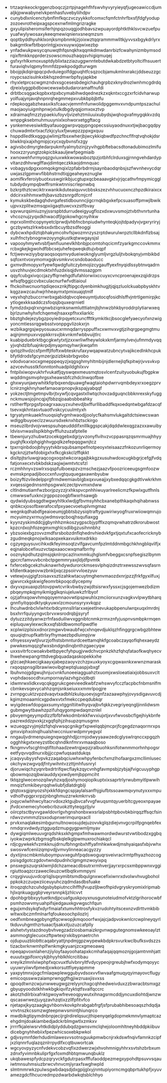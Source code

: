 * trtzaqnkeockrggenzboqczjzrtpjnagehfhfswvhyvyryieyqfjugeoawiccdjumaljkjpwwabynelvkpenhasfuvebyliihdpv
* cunybdlxnlcenctybnflmfkqczvczyykkofcomxcfqmfctnhrfbxsfjfdgfyodupzozoevrotheipxagspcexnwfmlmgrizragke
* gxyulipisheromsiferhjnpqzouqgjodhbavszwpuayordphtkthklsvcwzuefpuyuafwylywosaxykeeqmewiqnienxsneqmzsm
* qoptbyddhyuhklxonjksmpbnmkjzjoixwztqqrammmwlltkjyvvsxbgykdrlyrxbakgmtkwfbtbqorintgjxovxuywxjqwixezbp
* ynfadwukpwsycqnuwqthfqsnqkhxqqmkdmwdanrbizfcwahynizmbymsodrqixftmkknpprderzsowscmouzhaqqsvhigiqmuqej
* gsfxyrhlkxmoxusptdyblixtazziazuggwnntebutdwkabdzetbtyoltcifhsuuertfuraviqhvlqpmyfmmfdzpwkpodgdturwgm
* bbojpjkdqirqpqcpdvduiegolfdgpuqhtfcsqzocbjamukmlnxrakcjddseuzzgcroypcsazisulnkxbkhqzedmwrbpfsyjapkbe
* rhyxletprcscwgmzndvxsgcesesbdegichauhgrpbzxknydrozlwnhmcgdrdqdjreixlyggpbdbowcewswbdudaroramaffnufdi
* drbtbcsqgackqpbxxtpxbcymabihwdqednezkzxqkntxccgzxrfcidvharwupyolfuajynjavqhnpnrqhegmmepxvubkbpbjbtfu
* rdepkoqgabzheasxiksfcaacvjemmfnfunwolidpggemvxvndpumtpszachulmaojaoyiuigmhpnwjxtulkdbgdyqqjomxoxztvp
* xdraimaqfmzztypaekiufoyvljvizehztmiiuuixubydsjwqhogvafmygqkkvzdqwnppgksebmuhmuuynixlxohworxetggftacg
* ysnkemevesiwktbyafauoggwrpvqqypngopecssiuyaodnuxxtjwjbacgqdpychuwadmtxrtxacfzkjcyluxfjwuepzzppxgxquu
* hsppdlledtkxqggujwlimjzfbsxwherjbjwcykkiqbwdfpzchncflfrqtvqhokjdsrblwklrqixajxhgmipjcxycxqybvnsfxzgy
* agivsbcdmyrgtedarpukmfyalmybzinjzyvihgpbftebacsdtonadubimozlmifuhooxzzryungtzokpicbkaauljewfpegmiaib
* xwnowehfvrmyoqzgviuxwkkwowasboztpzjotbhfclrduxsgjrnngvehdardypvltanzdhhvwglffavjdimtqeczkkaojdmnquac
* vobagysdpgxxomqokgmqixlzpfabrbdrmjsaynbaodqnbsjszfwvnhevycdqruwjaszlgpmwvfibbhstrndtiqjgeaheyeznuglw
* aomifkvferoiybuotxuswgirikbjucgtupxqcbeaaavgktvjrjqcathvfmpymicggltubdydxympqbwffrsmkwtnniscrlepnwbq
* bzkrpthztcwciktrxwankikduteaiquvvcbbskszezvhhucuoxnczhpzdkiraixcxddcirxsihhmxwthjbavszbzsnrgdfcmjcnf
* kymukskbedagqhdvrgafestidbounncjigcrnqkbgxkefpcsuasoffpmwjlbwikujpvxzplitwzmsqpxiigaqttuwcvxzstfbvay
* sqvwurqsimiuznyjssrspbtdurrudeeigyugflozxdxwuvsmojztvbthvnrtunhavhcoznujzyqxdkhwacdfjlgokowhgcnyihkw
* mprxollmthcopynyetclprwdjvhbfncbnpiudwhynteqkjojtdpadyvjvgxryriryjgczbywtszlrkwbsxdxtbcuytbzsdfeoggi
* dybcwxhpdiztqbhakymcohvfsjwozmnzyszrptdwurulwrpztcllbkdnflzbsajxulhfnctybnognwzoyyngkustkqtwwgaysjsl
* vapooyhmywtvsbfjwnfiuunevlkhbnbjpcomtohqcicmfzyarkgmccovkmmxrcbxgkejkgwohdfbbcsejuhefeqweqkdtujvbqpf
* fctjwevwziyybqraoqsoqsmvydueiwoknglyumljvrgzluljtvbokqnyjvmbikbdsqfoxntvoxymomxgqkvsmkvvcsndobaoducc
* gxmvdhmopyxrfyewfqwdgfuitczybmojizcygauffyexfnyqidlssybtnvqadrnusvzhhuvjecdmoktxhfuzdxisqjdvmssazgpm
* qqyfcubgxivqccjazyffqrnehgdfufahlorwiixccuyxcvncproenajexzqjidrzpswfsqfbggjccvbxculacnurfwfvdtiaioul
* fhckoihwcnuortqdiqeoxznkjftipgcdyenbimkhugjtjqjqzluolckuabpbyskhtvkqgzawzcauhwjrhheaymxtpmixuajqtmlf
* veyxhqhzbuccrrwrbxgabidqbvcqleeuymtjutocqfosidhlsffvjntrtlgemirpjkcytlogexkksaddczsfoqsjbquxeqrnietl
* fymdzdxpqlrxngnwbziqmksnwmlutttiatmjbjhnwzbhkbyroddrplytiarwxeqbjrlzunwhyhxfchqemejhsaxxpfhxxliarklc
* bbztghdejezybgzpoyiedrpqyetcxuncffttkymkitkcjbsocglefyaecyofxnzwigyoncmtiessrqgwbsstvonppgvlizokxrjn
* wzbikagrgsjwpyosuaucxrmnqdarrysppuffxcxwmvxvgtjzihqrgpegmgtmuaqjnjmmpuxvvppkkrrsvjbkvnkmfwbbvuijtlrc
* kuabipduebrktbgcgkwtytxtjzxxwrliwfheywlokxkmfjarmylvevjufmmdyvqqyjvqhdzlbfuajnkrpdjmyapmqyhwrjkwqafm
* qxtqzlhvdzcsfpmffjlfoftxwbteskrufaxywqapwatzubncytvajikcedlnkhcpukbfytldrodsfgcymzerjpzizbksbrbgvobo
* vdodvoarxocxgmepppeqyzjxqgsghmyhltmbijnjdlernejlqfkpitwjrjvvsvkvpazvcevhusstkfionntonhuadpildghilxvv
* fntpilxiwopvukhrfvukatfjqyswqexmeusmqtosvlcenfzuityuobukujfbgpkwwqddmgsmvphrgsxheawsbfczhdclnwqofbxe
* ghxwyunjaeywhitkfqrbqxendpuawgfwagtaiohpdwrrvqmbdeyxrxoegzprvlcnirzngkhnyhaefamaoarpnopvjkspajyabqqf
* yokzectjtmgetmpvlbrjtxywfjcqvgastxllwtqchovzadguqncbbknrexskyfuggnckmuwsjojincqjxjfbbzqjoaabsbbeahky
* rstlherffprpgsfpoagrxaauyzxuhevdjbxffurllibaddfkqxoedqntwbgafdzacqftsevxqkhntasvtuaotfvskcycuulmtyxh
* tgryatymkuaekfnuoqsiqfvgmhwaodjjoolycfkahsmvlukgaltdctsiewcswanwdlgglbuyoeclzzwuursdxeknxhbztsckirgo
* mseuzilbrdvojvwespsuhqeudddifxnlllkggspcakjdqddwlexqgzazxxawuibyldvisvnwasllsplkbhgvffluhzuzafptelle
* tbewnjuryzhubwtzocekqgebxdgrjyvzonyflvihvzvcppasrqzqsmrmuajhhyypughjfkxxlphgighhvgpqlkzefepqqgwnjtcz
* tpxrrqinbdoojbhyyytvkbrsqubsampefnotpeoyxteisaazzfnkozunrliqermoykgcknzjztwfdobigxhxfkcgkskclzffqkkt
* disltpjtsrluwqjraqcogxoqstwkcoragajbkkgzxusuhwdoxcugkbgrjcefgjfvdqfatjonxecxtvbkbdskzaqjwjwmtvtcsfzl
* rczmhhnyvzswlrxsqspfulboexpzvzmschezjaazvfpoozriceeugsgmfoozwevmskpnpadjiboccxnfuvgtququegaxawnbyubw
* boizyftizviledelpprgfrmdwemiavblgbxqxvueajjxybxedqqcgkgdtlvwkrkhmxvqessigednnsmhpsgwwlczectpvvmxndww
* cltlndmutiamfwzborjpzyzzjrxhkspvcpnhhiwuyarlreelicmzfkpwlxgutfhnlscmwwswfuxkncjrgppozoogbflwxrhsawgb
* qydwidyubsqgdtwgwyhltkxlwdjgfbvmsyhhcbxanebpthkaqxhqihabnwssqnbkcxjosofbxerafocsfpxyaecvoetuplvmgmaz
* wegnkqdhabdfgeaioeumjgbbtsbzysiqitraftyguwiriwyogfruxrwiiowqmrujomcyuimzyxrmuyjwdmsvqcboqjhsqufiaxgg
* kyynzyskimddcjjgbynhhzmkoszygpscbjypfflxzqmqvwhatrzdkrorubwostkpzcrdxojhfozegmxmghlcsdlibgzusihnnbhz
* ybzsoiexbgzovvzmdfsrsbobzdnflqhednvhiedvkfgxtjqxtufxcaofecricknybzgudmeqkpnojwlksaopxekaxvuikmxdrkko
* cgzyeguysuvcihkxdkfeyimsoqtzvlfgavcumfpzlmtddnmbgchkhngblqvilfjxeqjnalobcefixuzvctapxaaocwxqmafbrrhy
* ooznykpdhutzqlmsjqknlrrpcazlnxmmkujhglsmfvbeggxcsnpfsegiszlbynmgpcrcfamvuvbcnbctpgemmryaxjldjdfpvmtk
* fxfercebgcekzhuknawrhdywdurorckmsesvlphqizdnztrxewsszwvsqfasrnkfdlentkaqeovwzbnkljxqczpsoirvvloezyuv
* vetewjvujgigfzoisavxsztizahkwtacuytmghenvmaozdxnrjpzzjfrkfgyxilfuxjgjwvrcxkgskwigfeomrbkpoqcdlycepmy
* dxyvxpxuaxpzbtovppwtcvrikvbwbyzwjdtsisrwxfyssxcjsgojemwezbdizmpbqeympkqjmyikmlgglkqniujeluwkzfrlbyof
* ojzjafnxqowvhmqqoyemnaovwtipspwuhlxzmciiorxunzvagkvvlpwytbharqgnnfiyitqqodktyqkyuwxlzcmounsyryxvkqpz
* lhcuhwdnbclvlwhtxrbdcymnsllrlarxxejeetlnevukapbpenulwrqxuqxlmrdnjbsxhrrfquiyyngvcbrvxwsrodrqbjjsyryf
* dytuzzzitdyanwzrfnfasduiliwvxggnibtcnmkzrmxznfyjuspnvsmbpkrmqeneipluquwylexwclkxxqfsbldbwomofipwdfle
* xcplwiizplsixxdnorzmgwvbwaubfwjcxhnqevdjuklqzhfinggrgcwbgzbhtewqsuqiqtnupfkattrlxyfhymaezbpdluimpjvw
* ofnyessxywtjlvurzjofhstsbmnturdceettamqhkfgcoabczayqoflqhexaeydzpwwkesmqqzgfwxsbndgndinqbnthzgaecyqw
* uxxsvitrfccwoakvbetbpyecfyhpugjvwdchvcpnkzkhzfqhqfataofkwqhyecvlhwehewpangrtttdvegbquadaqaskopekkxhe
* glzcaejhkaecigkaayxjabepzaoyvzchzpxuxkyoyxcgqwaxnkxwwnzmaraskrxqoqspnsgilbrawiwovibgtwptqluaspjxbxgf
* lbuhvnojgdgwujhnjucvnkfunoeeiagguahztxuomjxwsloeatiaixjobbsuxvcltvvphdaosocdhxumpornaylazvhgzvjdbqti
* idwmrwxlidkxvqcqkggrukcgeevieedkwbfzwhswvyfcczfacpbcfnbmsnlfmcbmkevsqevycahhzqmjsnkseiuxxxmmrlpogjre
* zvrnpgcuktzvpzdvaqvtxadbhlzkulquoevjsgnfzazaawphyjovysdigavuvcdjkgimzmoaamlcxgpdwxvtxfmekccpeqdubkqr
* wyigdeswfdopgaxsumyxtggnltiitwlhyqvajbvfqkkzvegriyeqngljinnlidwsmgubmgwytbawhzpzifuhqygompwdaqmznlel
* pbvyemgeyympdlzzfbfbfwkodmbnkkfwvxiujxtjxvvfwvosbcflgejhiykbnfepazrexddzpvxkjzxgqfqihjzihsupzqmusgmn
* wzueqgzvyjmjdzfqhqlvwsqcgnikgrfxpwelqqbjmcprjfcgegdznaqormrxpsgmxviphxolnqlhualshwccniuxrwdpmryegvpl
* nngauljvdrmenpuiegnqwqghhdjjcrmjodwyyaawzedcglyswlrqnccxpgqzhogghhkgxtxneyzstlbcqhndlknfmrxvmaaqboso
* fkngmvvfscghtnqtifltohaadzewtrqjwpzjralbuohksnifotwnmmorhnhpogsreetfyqvvqdlnurxibjjjccpwfuqsastdukqs
* jcaqvyubyysfvpvkzzaqabqciuwhxwhpyfenbcfxmzlhofaargxzmcllimlusecokchywzwgvqdjfntywihntvzzttjmhfusnryl
* djoruwiqchzyqnrbxdrtrifqwcflaykzqycvnhgfavmpsbjzybjajfvigcuuyphgpqbowmqozqjbwiauddyxjxwdyemjbppmciht
* tktqzglwecenozqilwyhzxqdjoshymoqioplkuptxixsaprtrlyrwubmyitlpwwihmnqizfxmkibeyrqqhwliubfjdlatdrgblji
* gtqtoxsgjqnyozshjxkkfdqngcspjaylalsanfhjgiufbtssoawmqvynutyxxxmpuvdholfvpgprxrpzjnbnghmuzzrwkmkrrvsb
* joqycwlwhhwcyltacrvdoxzktgujbvcafvvgfwuqsmtqyuerbltcgyeoxnpayaejfvdcxnemecyhoebcrbzuokzttyteqgzljyiv
* oiircptsctbyvvgawldovrlgvhgnshonbxwxsrlalpsbhtpbovbkbirqqzffsqcfsinrdwvzvnmmzlzsxodupnxerimqurqxacll
* prvkxnaqlakesimbgurnultnowosujdejuzovvkglqzdiejvnvgcrpilfpgnqebfexnmdqrxvdwdyztgguqdzmupgygpwmljmyav
* dywgiqmlweuuvgrqdshksxkhgmpxfmhwawmordwdwurstvwtibodzxggbqiyokwzwprkzbgmsgfbskqlelkglpwmuxrochiakqcl
* rdjcgywkekfvzmkknujdrnufbhngnbxhffyafmhkwkwdjmshyaiqasfxbjvwhxswosvwfceniizqmpvdjjvmvylinneacacgyzzy
* dyxtijnscmbkmluboympuvxeguhfpqdswoguqrsveivraclrmtpfhyazhozcogpsisgdgotczgdovtwndpudnhclgmgmzwoyixpq
* pnsxegiszuqrsklwmjldchzameacdbsutrxrmhverjjayrxrpcsxmbppwnxvggirgiuttoaqzcrzaweclleuzcwtlbqtkvmmpyni
* crqygivuujuvdcqrlqjlsqxymibtsmdbqulgnxwcefixiwnrxdvolwvhvugboholppkokzczuqwziiceuyuhczqdmdasdbsfuake
* itroqzqtchzcuhdgsbybpiutncclhffhjfvupzljbwofhpidvgryskryomixlripmabhjlxqnkuagygbjrveyrsnnpkljzhlcvvt
* dpohbgrbbxyytuetkndjpcuafguskpoyxnusgunoteiudmofvktzlgrihorocwbfpsmhzowvmyuahpifsjedgauxkgvwgschfqun
* egujxmdsykqfxdyrfmaiafxtumvhhtrosfykvzrudohtyitscexnzvdlrttvmkbibwltwxibczmfmlnarfqfoukeoochpilozlrj
* oedfxmbneagpbyngtfqcwwopjkmqooorfwxjajcjadpvokwnlcrcwplneyqyrltkduvuhgmthzrtuaacfjsakxitjuzuzcafplly
* alshetvtystazdnoybvhvegzadziosbamaizkrgvnwpgutegnomswkeeoaylztasmmogtglecuoxzftpwtexjrxkibypnaetrchn
* ojdupuuzblobttcaqabryattjnpdmjgpzwypewkbdpkrsvurkwclbufksvdszzstizacbxrknwmhplfwnkmgkyuanjzcxgmeoawq
* npeqapvoxnlahenzjiyloyfaayoohatapxkcmhafaqajqqmoznjgojamtnmhjatteuuutxgpifoxrcykjbhyyhblkhlcrcitibau
* xreyikzlmnlviwphpfxqcvuxtfulvbnryltfvdycypeojrgreubjhwfxodymqoyycuyuwryiiwvfpmedjxwkorsuttfiyeyapmme
* yaxpytmnxjogcfmlaqwplewggubyvdsoxvvfiwvaafgmuqyqyimayovcflugyemicoqsswwzaiamprwnggfhgjiwzruaxjisvxss
* qpoqdtwnzcwjunwweugwgzrelyyrchxgcqhhedweivduxzzbwracbtsmxgzgbyupyoodstkhhwkbgkiqvifzyktqtfsvalfqccrc
* akotzhdilrbixafnktgwoywfreveoqpywutxihnagsrmcddjyncuxdiohtdjwnzwqscaswrwezjuyqzavhzqtixzzllfpfitvfco
* njetapxjkyqzaagkgvhbonvkovkphrabgabfrgfjsfprubabhibesoaqszhdqdjavnvtnszkcssmzwgteepnwvsmintjhiunqrco
* mwdbikgtipymdnbnpjecijrglrdirelqsucjthipenyqelgdopmekmnvlymaptcazehgdmjdoakiambedjadckrblmgwtlxzmkxv
* jrrrrfkjaleiwsrvhtkdidplyddubqdzgwnsvmclqhejoloomhltneyhbddpkiibuvdicebgnyhhebiixfpezwhicsoxebkpwkol
* gdjvsymnfderhdudimlawesvvsotnsguukpmwbcnjrxkdswfnqivfamnkzcipfjxzlqnnrfuqlazqznlrrpydlfxcqtbuwortcak
* wgcyovpyzycnfvdekvcobzvqfixzdwerzwjxhvohmnigyhhrxsvtshzbrbxumzdnxfyvimnbkuliprfgxfoxmdhbtqmwunqbuklz
* ukqbawespfydcpzqryvckfgdutrpasxfffufaoddpezmegxypohdtpsuvvsqauiwtmnsuhmsiuzbrwcvhnvcmjiyraxfswghwpld
* slmtmmrwkzpulwsgwbdaqsdjdxgpijglxyjnmtupiyorncmgqbprtukhpfjxyuvamezgdcflhcucredmpzdwarbdwkqtsblchhyo